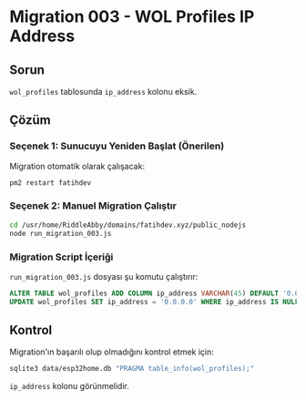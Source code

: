 # Migration 003 - WOL Profiles IP Address

## Sorun
`wol_profiles` tablosunda `ip_address` kolonu eksik.

## Çözüm

### Seçenek 1: Sunucuyu Yeniden Başlat (Önerilen)
Migration otomatik olarak çalışacak:
```bash
pm2 restart fatihdev
```

### Seçenek 2: Manuel Migration Çalıştır
```bash
cd /usr/home/RiddleAbby/domains/fatihdev.xyz/public_nodejs
node run_migration_003.js
```

### Migration Script İçeriği
`run_migration_003.js` dosyası şu komutu çalıştırır:
```sql
ALTER TABLE wol_profiles ADD COLUMN ip_address VARCHAR(45) DEFAULT '0.0.0.0';
UPDATE wol_profiles SET ip_address = '0.0.0.0' WHERE ip_address IS NULL;
```

## Kontrol
Migration'ın başarılı olup olmadığını kontrol etmek için:
```bash
sqlite3 data/esp32home.db "PRAGMA table_info(wol_profiles);"
```

`ip_address` kolonu görünmelidir.

